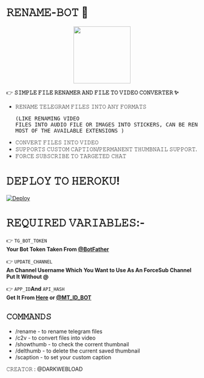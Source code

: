 # 𝚁𝙴𝙽𝙰𝙼𝙴-𝙱𝙾𝚃 📝

<p align="middle">
<img src="https://telegra.ph/file/398883252fe587eb217fb.jpg" width="150" height="150"><br>

👉 **𝚂𝙸𝙼𝙿𝙻𝙴 𝙵𝙸𝙻𝙴 𝚁𝙴𝙽𝙰𝙼𝙴𝚁 𝙰𝙽𝙳 𝙵𝙸𝙻𝙴 𝚃𝙾 𝚅𝙸𝙳𝙴𝙾 𝙲𝙾𝙽𝚅𝙴𝚁𝚃𝙴𝚁 ✨️**
* 𝚁𝙴𝙽𝙰𝙼𝙴 𝚃𝙴𝙻𝙴𝙶𝚁𝙰𝙼 𝙵𝙸𝙻𝙴𝚂 𝙸𝙽𝚃𝙾 𝙰𝙽𝚈 𝙵𝙾𝚁𝙼𝙰𝚃𝚂 <pre>(𝙻𝙸𝙺𝙴 𝚁𝙴𝙽𝙰𝙼𝙸𝙽𝙶 𝚅𝙸𝙳𝙴𝙾 𝙵𝙸𝙻𝙴𝚂 𝙸𝙽𝚃𝙾 𝙰𝚄𝙳𝙸𝙾 𝙵𝙸𝙻𝙴 𝙾𝚁 𝙸𝙼𝙰𝙶𝙴𝚂 𝙸𝙽𝚃𝙾 𝚂𝚃𝙸𝙲𝙺𝙴𝚁𝚂, 𝙲𝙰𝙽 𝙱𝙴 𝚁𝙴𝙽𝙰𝙼𝙴 𝙰𝙽𝚈 𝙵𝙸𝙻𝙴 𝚃𝙾 𝙼𝙾𝚂𝚃 𝙾𝙵 𝚃𝙷𝙴 𝙰𝚅𝙰𝙸𝙻𝙰𝙱𝙻𝙴 𝙴𝚇𝚃𝙴𝙽𝚂𝙸𝙾𝙽𝚂 ) </pre>
* 𝙲𝙾𝙽𝚅𝙴𝚁𝚃 𝙵𝙸𝙻𝙴𝚂 𝙸𝙽𝚃𝙾 𝚅𝙸𝙳𝙴𝙾
* 𝚂𝚄𝙿𝙿𝙾𝚁𝚃𝚂 𝙲𝚄𝚂𝚃𝙾𝙼 𝙲𝙰𝙿𝚃𝙸𝙾𝙽/𝙿𝙴𝚁𝙼𝙰𝙽𝙴𝙽𝚃 𝚃𝙷𝚄𝙼𝙱𝙽𝙰𝙸𝙻 𝚂𝚄𝙿𝙿𝙾𝚁𝚃.
* 𝙵𝙾𝚁𝙲𝙴 𝚂𝚄𝙱𝚂𝙲𝚁𝙸𝙱𝙴 𝚃𝙾 𝚃𝙰𝚁𝙶𝙴𝚃𝙴𝙳 𝙲𝙷𝙰𝚃
# 𝙳𝙴𝙿𝙻𝙾𝚈 𝚃𝙾 𝙷𝙴𝚁𝙾𝙺𝚄!

[![Deploy](https://www.herokucdn.com/deploy/button.svg)](https://heroku.com/deploy?template=https://github.com/DARKWEBLOAD-TG/RENAMER-BOT)

# 𝚁𝙴𝚀𝚄𝙸𝚁𝙴𝙳 𝚅𝙰𝚁𝙸𝙰𝙱𝙻𝙴𝚂:-

 👉 `TG_BOT_TOKEN`<br> **Your Bot Token Taken From [@BotFather](https://t.me/botfather)**

 👉 `UPDATE_CHANNEL`<br> **An Channel Username Which You Want to Use As An ForceSub Channel Put It Without @**

 👉 `APP_ID`__And__ `API_HASH`<br>**Get It From [Here](http://www.my.telegram.org) or [@MT_ID_BOT](http://www.telegram.dog/MT_ID_BOT)**

## 𝙲𝙾𝙼𝙼𝙰𝙽𝙳𝚂

* /rename - to rename telegram files
* /c2v - to convert files into video
* /showthumb - to check the corrent thumbnail
* /delthumb - to delete the current saved thumbnail
* /scaption - to set your custom caption

𝙲𝚁𝙴𝙰𝚃𝙾𝚁 : @DARKWEBLOAD
